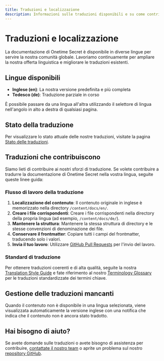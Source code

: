 ```yaml
---
title: Traduzioni e localizzazione
description: Informazioni sulle traduzioni disponibili e su come contribuire alla localizzazione di Onetime Secret.
---
```


# Traduzioni e localizzazione

La documentazione di Onetime Secret è disponibile in diverse lingue per servire la nostra comunità globale. Lavoriamo continuamente per ampliare la nostra offerta linguistica e migliorare le traduzioni esistenti.

## Lingue disponibili

- **Inglese (en)**: La nostra versione predefinita e più completa
- **Tedesco (de)**: Traduzione parziale in corso

È possibile passare da una lingua all'altra utilizzando il selettore di lingua nell'angolo in alto a destra di qualsiasi pagina.

## Stato della traduzione

Per visualizzare lo stato attuale delle nostre traduzioni, visitate la pagina [Stato delle traduzioni](/it/translations/status).

## Traduzioni che contribuiscono

Siamo lieti di contribuire ai nostri sforzi di traduzione. Se volete contribuire a tradurre la documentazione di Onetime Secret nella vostra lingua, seguite queste linee guida:

### Flusso di lavoro della traduzione

1. **Localizzazione del contenuto**: Il contenuto originale in inglese è memorizzato nella directory `/content/docs/en/`.
2. **Creare i file corrispondenti**: Creare i file corrispondenti nella directory della propria lingua (ad esempio, `/content/docs/de/`).
3. **Mantenere la struttura**: Mantenere la stessa struttura di directory e le stesse convenzioni di denominazione dei file.
4. **Conservare il frontmatter**: Copiare tutti i campi del frontmatter, traducendo solo i valori.
5. **Invia il tuo lavoro**: Utilizzare [GitHub Pull Requests](https://github.com/onetimesecret/onetimesecret) per l'invio del lavoro.

### Standard di traduzione

Per ottenere traduzioni coerenti e di alta qualità, seguite la nostra [Translation Style Guide](/it/translations/guide-en) e fate riferimento al nostro [Terminology Glossary](/it/translations/glossary) per le traduzioni standardizzate dei termini chiave.

## Gestione delle traduzioni mancanti

Quando il contenuto non è disponibile in una lingua selezionata, viene visualizzata automaticamente la versione inglese con una notifica che indica che il contenuto non è ancora stato tradotto.

## Hai bisogno di aiuto?

Se avete domande sulle traduzioni o avete bisogno di assistenza per contribuire, [contattate il nostro team](https://onetimesecret.com/contact) o aprite un problema sul nostro [repository GitHub](https://github.com/onetimesecret/onetimesecret).
